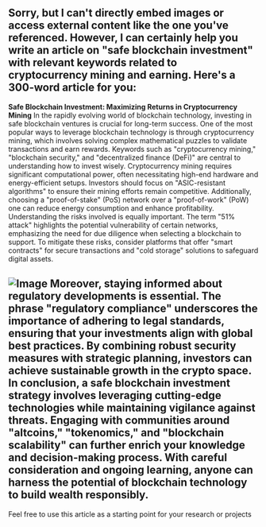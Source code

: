 Sorry, but I can't directly embed images or access external content like the one you've referenced. However, I can certainly help you write an article on "safe blockchain investment" with relevant keywords related to cryptocurrency mining and earning. Here's a 300-word article for you:
---
**Safe Blockchain Investment: Maximizing Returns in Cryptocurrency Mining**
In the rapidly evolving world of blockchain technology, investing in safe blockchain ventures is crucial for long-term success. One of the most popular ways to leverage blockchain technology is through cryptocurrency mining, which involves solving complex mathematical puzzles to validate transactions and earn rewards. Keywords such as "cryptocurrency mining," "blockchain security," and "decentralized finance (DeFi)" are central to understanding how to invest wisely.
Cryptocurrency mining requires significant computational power, often necessitating high-end hardware and energy-efficient setups. Investors should focus on "ASIC-resistant algorithms" to ensure their mining efforts remain competitive. Additionally, choosing a "proof-of-stake" (PoS) network over a "proof-of-work" (PoW) one can reduce energy consumption and enhance profitability. 
Understanding the risks involved is equally important. The term "51% attack" highlights the potential vulnerability of certain networks, emphasizing the need for due diligence when selecting a blockchain to support. To mitigate these risks, consider platforms that offer "smart contracts" for secure transactions and "cold storage" solutions to safeguard digital assets.

![Image](https://github.com/user-attachments/assets/d7419ec9-dc67-403f-bf28-8faea5f1f74f)
Moreover, staying informed about regulatory developments is essential. The phrase "regulatory compliance" underscores the importance of adhering to legal standards, ensuring that your investments align with global best practices. By combining robust security measures with strategic planning, investors can achieve sustainable growth in the crypto space.
In conclusion, a safe blockchain investment strategy involves leveraging cutting-edge technologies while maintaining vigilance against threats. Engaging with communities around "altcoins," "tokenomics," and "blockchain scalability" can further enrich your knowledge and decision-making process. With careful consideration and ongoing learning, anyone can harness the potential of blockchain technology to build wealth responsibly.
--- 
Feel free to use this article as a starting point for your research or projects
